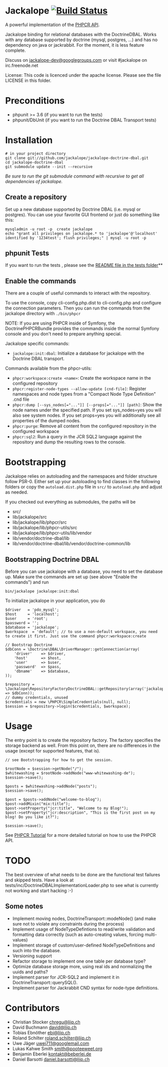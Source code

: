 # Jackalope [![Build Status](https://secure.travis-ci.org/jackalope/jackalope-doctrine-dbal.png?branch=master)](http://travis-ci.org/jackalope/jackalope-doctrine-dbal)

A powerful implementation of the [PHPCR API](http://phpcr.github.com).

Jackalope binding for relational databases with the DoctrineDBAL. Works with any
    database supported by doctrine (mysql, postgres, ...) and has no dependency
    on java or jackrabbit. For the moment, it is less feature complete.

Discuss on jackalope-dev@googlegroups.com
or visit #jackalope on irc.freenode.net

License: This code is licenced under the apache license.
Please see the file LICENSE in this folder.


# Preconditions

* phpunit >= 3.6 (if you want to run the tests)
* phpunit/DbUnit (if you want to run the Doctrine DBAL Transport tests)

# Installation

    # in your project directory
    git clone git://github.com/jackalope/jackalope-doctrine-dbal.git
    cd jackalope-doctrine-dbal
    git submodule update --init --recursive

*Be sure to run the git submodule command with recursive to get all dependencies of jackalope.*

## Create a repository

Set up a new database supported by Doctrine DBAL (i.e. mysql or postgres). You
can use your favorite GUI frontend or just do something like this:

    mysqladmin -u root -p  create jackalope
    echo "grant all privileges on jackalope.* to 'jackalope'@'localhost' identified by '1234test'; flush privileges;" | mysql -u root -p

## phpunit Tests

If you want to run the tests , please see the [README file in the tests folder](https://github.com/jackalope/jackalope/blob/master/tests/README.md)**


## Enable the commands

There are a couple of useful commands to interact with the repository.

To use the console, copy cli-config.php.dist to cli-config.php and configure the connection parameters.
Then you can run the commands from the jackalope directory with ``./bin/phpcr``

NOTE: If you are using PHPCR inside of Symfony, the DoctrinePHPCRBundle
provides the commands inside the normal Symfony console and you don't need to
prepare anything special.

Jackalope specific commands:

* ``jackalope:init:dbal``: Initialize a database for jackalope with the
    Doctrine DBAL transport.

Commands available from the phpcr-utils:

* ``phpcr:workspace:create <name>``: Create the workspace name in the
    configured repository
* ``phpcr:register-node-types --allow-update [cnd-file]``: Register namespaces
    and node types from a "Compact Node Type Definition" .cnd file
* ``phpcr:dump [--sys_nodes[="..."]] [--props[="..."]] [path]``: Show the node
    names under the specified path. If you set sys_nodes=yes you will also see
    system nodes. If you set props=yes you will additionally see all properties
    of the dumped nodes.
* ``phpcr:purge``: Remove all content from the configured repository in the
     configured workspace
* ``phpcr:sql2``: Run a query in the JCR SQL2 language against the repository
    and dump the resulting rows to the console.



# Bootstrapping

Jackalope relies on autoloading and the namespaces and folder structure follow
PSR-0. Either set up your autoloading to find classes in the following folders
or copy the ``autoload.dist.php`` file in ``src/`` to ``autoload.php`` and
adjust as needed.

If you checked out everything as submodules, the paths will be

* src/
* lib/jackalope/src
* lib/jackalope/lib/phpcr/src
* lib/jackalope/lib/phpcr-utils/src
* lib/jackalope/lib/phpcr-utils/lib/vendor
* lib/vendor/doctrine-dbal/lib
* lib/vendor/doctrine-dbal/lib/vendor/doctrine-common/lib

## Bootstrapping Doctrine DBAL

Before you can use jackalope with a database, you need to set the database up.
Make sure the commands are set up (see above "Enable the commands") and run

    bin/jackalope jackalope:init:dbal

To initialize jackalope in your application, you do

    $driver   = 'pdo_mysql';
    $host     = 'localhost';
    $user     = 'root';
    $password = '';
    $database = 'jackalope';
    $workspace  = 'default'; // to use a non-default workspace, you need to create it first. Just use the command phpcr:workspace:create

    // Bootstrap Doctrine
    $dbConn = \Doctrine\DBAL\DriverManager::getConnection(array(
        'driver'    => $driver,
        'host'      => $host,
        'user'      => $user,
        'password'  => $pass,
        'dbname'    => $database,
    ));

    $repository = \Jackalope\RepositoryFactoryDoctrineDBAL::getRepository(array('jackalope.doctrine_dbal_connection' => $dbConn));
    // dummy credentials, unused
    $credentials = new \PHPCR\SimpleCredentials(null, null);
    $session = $repository->login($credentials, $workspace);


# Usage

The entry point is to create the repository factory. The factory specifies the
storage backend as well. From this point on, there are no differences in the
usage (except for supported features, that is).

    // see Bootstrapping for how to get the session.

    $rootNode = $session->getNode("/");
    $whitewashing = $rootNode->addNode("www-whitewashing-de");
    $session->save();

    $posts = $whitewashing->addNode("posts");
    $session->save();

    $post = $posts->addNode("welcome-to-blog");
    $post->addMixin("mix:title");
    $post->setProperty("jcr:title", "Welcome to my Blog!");
    $post->setProperty("jcr:description", "This is the first post on my blog! Do you like it?");

    $session->save();


See [PHPCR Tutorial](https://github.com/phpcr/phpcr/blob/master/doc/Tutorial.md)
for a more detailed tutorial on how to use the PHPCR API.


# TODO

The best overview of what needs to be done are the functional test failures and
skipped tests. Have a look at tests/inc/DoctrineDBALImplementationLoader.php
to see what is currently not working and start hacking :-)

## Some notes

* Implement moving nodes, DoctrineTransport::modeNode() (and make sure not to violate any constraints during the process)
* Implement usage of NodeTypeDefintions to read/write validation and formatting data correctly (such as auto-creating values, forcing multi-values)
* Implement storage of custom/user-defined NodeTypeDefinitions and such into the database.
* Versioning support
* Refactor storage to implement one one table per database type?
* Optimize database storage more, using real ids and normalizing the uuids and paths?
* Implement parser for JCR-SQL2 and implement it in DoctrineTransport::querySQL().
* Implement parser for Jackrabbit CND syntax for node-type definitions.


# Contributors

* Christian Stocker <chregu@liip.ch>
* David Buchmann <david@liip.ch>
* Tobias Ebnöther <ebi@liip.ch>
* Roland Schilter <roland.schilter@liip.ch>
* Uwe Jäger <uwej711@googlemail.com>
* Lukas Kahwe Smith <smith@pooteeweet.org>
* Benjamin Eberlei <kontakt@beberlei.de>
* Daniel Barsotti <daniel.barsotti@liip.ch>

